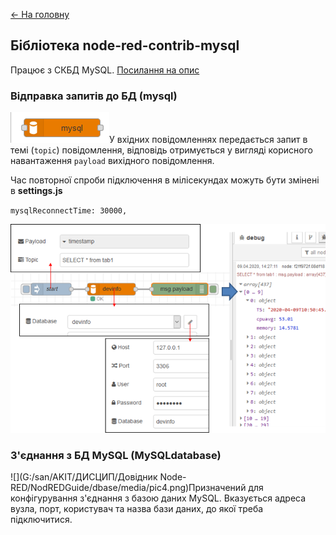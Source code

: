 [<- На головну](../) 

## Бібліотека node-red-contrib-mysql

Працює з СКБД MySQL. [Посилання на опис](https://flows.nodered.org/node/node-red-node-mysql)

### Відправка запитів до БД (mysql)

![](media/pic3.png)У вхідних повідомленнях передається запит в темі (`topic`) повідомлення, відповідь отримується у вигляді корисного навантаження `payload` вихідного повідомлення.

Час повторної спроби підключення в мілісекундах можуть бути змінені в **settings.js**  

  `mysqlReconnectTime: 30000,`

![](media/3.png)   

### З'єднання з БД MySQL (MySQLdatabase)

![](G:/san/AKIT/ДИСЦИП/Довідник Node-RED/NodREDGuide/dbase/media/pic4.png)Призначений для конфігурування з'єднання з базою даних MySQL. Вказується адреса вузла, порт, користувач та назва бази даних, до якої треба підключитися. 

